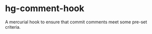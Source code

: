 hg-comment-hook
===============

A mercurial hook to ensure that commit comments meet some pre-set criteria.